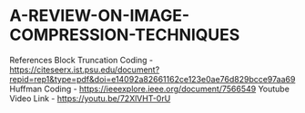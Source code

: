 # A-REVIEW-ON-IMAGE-COMPRESSION-TECHNIQUES
References
Block Truncation Coding - https://citeseerx.ist.psu.edu/document?repid=rep1&type=pdf&doi=e14092a82661162ce123e0ae76d829bcce97aa69
Huffman Coding - https://ieeexplore.ieee.org/document/7566549
Youtube Video Link - https://youtu.be/72XlVHT-0rU
